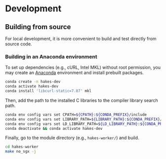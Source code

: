 # Development

## Building from source

For local development, it is more convenient to build and test directly from source code.

### Building in an Anaconda environment

To set up dependencies (e.g., cURL, Intel MKL) without root permission, you may create an [Anaconda](https://www.anaconda.com/download/success) environment and install prebuilt packages.

```bash
conda create -n hakes-dev
conda activate hakes-dev
conda install 'libcurl-static=7.87' mkl
```

Then, add the path to the installed C libraries to the compiler library search path.

```bash
conda env config vars set CPATH=${CPATH}:${CONDA_PREFIX}/include
conda env config vars set LIBRARY_PATH=${LIBRARY_PATH}:${CONDA_PREFIX}/lib
conda env config vars set LD_LIBRARY_PATH=${LD_LIBRARY_PATH}:${CONDA_PREFIX}/lib
conda deactivate && conda activate hakes-dev
```

Finally, go to the module directory (e.g., `hakes-worker/`) and build.

```bash
cd hakes-worker
make no_sgx -j
```

